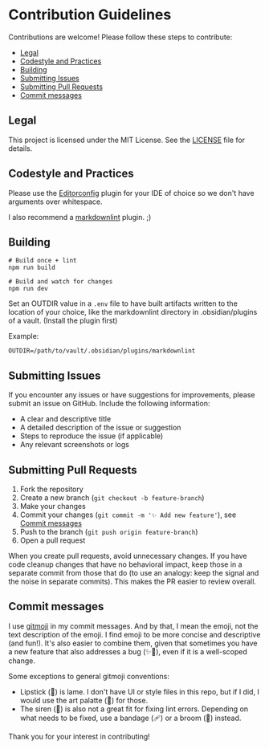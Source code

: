 # Contribution Guidelines

Contributions are welcome! Please follow these steps to contribute:

- [Legal](#legal)
- [Codestyle and Practices](#codestyle-and-practices)
- [Building](#building)
- [Submitting Issues](#submitting-issues)
- [Submitting Pull Requests](#submitting-pull-requests)
- [Commit messages](#commit-messages)

## Legal

This project is licensed under the MIT License. See the [LICENSE](LICENSE) file for details.

## Codestyle and Practices

Please use the [Editorconfig](https://editorconfig.org/) plugin for your IDE of choice so we don't have arguments over whitespace.

I also recommend a [markdownlint](https://github.com/DavidAnson/markdownlint) plugin. ;)

## Building

```console
# Build once + lint
npm run build

# Build and watch for changes
npm run dev
```

Set an OUTDIR value in a `.env` file to have built artifacts written to the location of your choice, like the markdownlint directory in .obsidian/plugins of a vault. (Install the plugin first)

Example:

```text
OUTDIR=/path/to/vault/.obsidian/plugins/markdownlint
```

## Submitting Issues

If you encounter any issues or have suggestions for improvements, please submit an issue on GitHub. Include the following information:

- A clear and descriptive title
- A detailed description of the issue or suggestion
- Steps to reproduce the issue (if applicable)
- Any relevant screenshots or logs

## Submitting Pull Requests

1. Fork the repository
2. Create a new branch (`git checkout -b feature-branch`)
3. Make your changes
4. Commit your changes (`git commit -m '✨ Add new feature'`), see [Commit messages](#commit-messages)
5. Push to the branch (`git push origin feature-branch`)
6. Open a pull request

When you create pull requests, avoid unnecessary changes. If you have code cleanup changes that have no behavioral impact, keep those in a separate commit from those that do (to use an analogy: keep the signal and the noise in separate commits). This makes the PR easier to review overall.

## Commit messages

I use [gitmoji](https://gitmoji.dev/) in my commit messages. And by that, I mean the emoji, not the text description of the emoji. I find emoji to be more concise and descriptive (and fun!). It's also easier to combine them, given that sometimes you have a new feature that also addresses a bug (✨🐛), even if it is a well-scoped change.

Some exceptions to general gitmoji conventions:

- Lipstick (💄) is lame. I don't have UI or style files in this repo, but if I did, I would use the art palatte (🎨) for those.
- The siren (🚨) is also not a great fit for fixing lint errors. Depending on what needs to be fixed, use a bandage (🩹) or a broom (🧹) instead.

Thank you for your interest in contributing!
